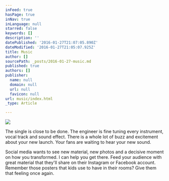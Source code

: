 ```yaml
---
inFeed: true
hasPage: true
inNav: true
inLanguage: null
starred: false
keywords: []
description: ''
datePublished: '2016-01-27T21:07:05.890Z'
dateModified: '2016-01-27T21:05:07.925Z'
title: Music
author: []
sourcePath: _posts/2016-01-27-music.md
published: true
authors: []
publisher:
  name: null
  domain: null
  url: null
  favicon: null
url: music/index.html
_type: Article

---
```

![](https://the-grid-user-content.s3-us-west-2.amazonaws.com/a07183b5-db02-4e6b-b77e-2ff50358ff33.png)

The single is close
to be done. The engineer is fine tuning every instrument, vocal track and sound
effect. There is a whole lot of buzz and excitement about your new launch. Your
fans are waiting to hear your new sound.

Social media wants to
see new material, new photos and a decisive moment on how you transformed. I
can help you get there. Feed your audience with great material that they'll
share on their Instagram or Facebook account. Remember those posters that kids
use to have in their rooms? Give them that feeling once again.